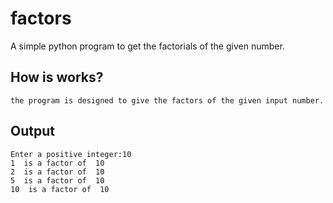 # factors
A simple python program to get the factorials of the given number.


## How is works?
```
the program is designed to give the factors of the given input number.
```

## Output
```
Enter a positive integer:10
1  is a factor of  10
2  is a factor of  10
5  is a factor of  10
10  is a factor of  10
```
